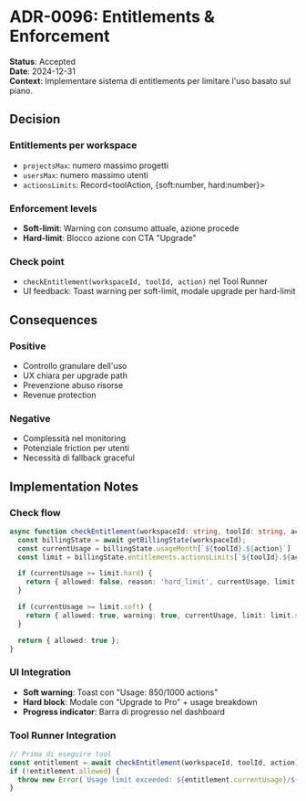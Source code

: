 # ADR-0096: Entitlements & Enforcement

**Status**: Accepted  
**Date**: 2024-12-31  
**Context**: Implementare sistema di entitlements per limitare l'uso basato sul piano.

## Decision

### Entitlements per workspace

- `projectsMax`: numero massimo progetti
- `usersMax`: numero massimo utenti
- `actionsLimits`: Record<toolAction, {soft:number, hard:number}>

### Enforcement levels

- **Soft-limit**: Warning con consumo attuale, azione procede
- **Hard-limit**: Blocco azione con CTA "Upgrade"

### Check point

- `checkEntitlement(workspaceId, toolId, action)` nel Tool Runner
- UI feedback: Toast warning per soft-limit, modale upgrade per hard-limit

## Consequences

### Positive

- Controllo granulare dell'uso
- UX chiara per upgrade path
- Prevenzione abuso risorse
- Revenue protection

### Negative

- Complessità nel monitoring
- Potenziale friction per utenti
- Necessità di fallback graceful

## Implementation Notes

### Check flow

```typescript
async function checkEntitlement(workspaceId: string, toolId: string, action: string) {
  const billingState = await getBillingState(workspaceId);
  const currentUsage = billingState.usageMonth[`${toolId}.${action}`] || 0;
  const limit = billingState.entitlements.actionsLimits[`${toolId}.${action}`];

  if (currentUsage >= limit.hard) {
    return { allowed: false, reason: 'hard_limit', currentUsage, limit: limit.hard };
  }

  if (currentUsage >= limit.soft) {
    return { allowed: true, warning: true, currentUsage, limit: limit.soft };
  }

  return { allowed: true };
}
```

### UI Integration

- **Soft warning**: Toast con "Usage: 850/1000 actions"
- **Hard block**: Modale con "Upgrade to Pro" + usage breakdown
- **Progress indicator**: Barra di progresso nel dashboard

### Tool Runner Integration

```typescript
// Prima di eseguire tool
const entitlement = await checkEntitlement(workspaceId, toolId, action);
if (!entitlement.allowed) {
  throw new Error(`Usage limit exceeded: ${entitlement.currentUsage}/${entitlement.limit}`);
}
```
